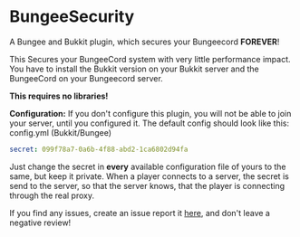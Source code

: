 # BungeeSecurity

A Bungee and Bukkit plugin, which secures your Bungeecord **FOREVER**!

This Secures your BungeeCord system with very little performance impact.
You have to install the Bukkit version on your Bukkit server and the BungeeCord on your Bungeecord server.

**This requires no libraries!**

**Configuration:**
If you don't configure this plugin, you will not
be able to join your server, until you configured it.
The default config should look like this:
config.yml (Bukkit/Bungee)
```YAML
secret: 099f78a7-0a6b-4f88-abd2-1ca6802d94fa
```
Just change the secret in **every** available
configuration file of yours to the same, but keep it private.
When a player connects to a server,
the secret is send to the server, so that the
server knows, that the player is connecting through
the real proxy.

If you find any issues, create an issue report it [here](),
and don't leave a negative review!
